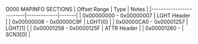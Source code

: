 D000 MAPINFO SECTIONS
| Offset Range            | Type        | Notes |
|-------------------------|-------------|-------|
| 0x00000000 - 0x00000007 | LGHT Header |
| 0x00000008 - 0x00000C9F | LGHT[0]     |
| 0x00000CA0 - 0x00001257 | LGHT[1]     |
| 0x00001258 - 0x0000125F | ATTR Header |
| 0x00001260 -            | SCN3[0]     |